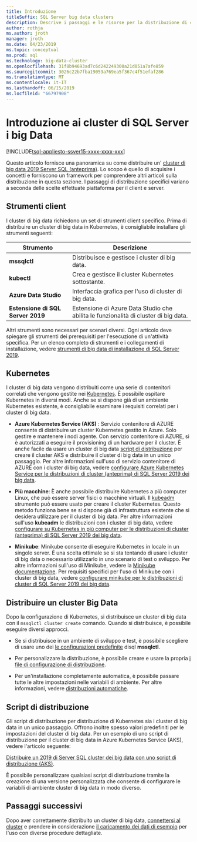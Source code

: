 ```yaml
---
title: Introduzione
titleSuffix: SQL Server big data clusters
description: Descrive i passaggi e le risorse per la distribuzione di cluster di big data 2019 Server SQL (anteprima).
author: rothja
ms.author: jroth
manager: jroth
ms.date: 04/23/2019
ms.topic: conceptual
ms.prod: sql
ms.technology: big-data-cluster
ms.openlocfilehash: 31f8b94693ad7c6d242249300a21d051a7afe859
ms.sourcegitcommit: 3026c22b7fba19059a769ea5f367c4f51efaf286
ms.translationtype: MT
ms.contentlocale: it-IT
ms.lasthandoff: 06/15/2019
ms.locfileid: "66797908"
---
```

# <a name="get-started-with-sql-server-big-data-clusters"></a>Introduzione ai cluster di SQL Server i big Data

[!INCLUDE[tsql-appliesto-ssver15-xxxx-xxxx-xxx](../includes/tsql-appliesto-ssver15-xxxx-xxxx-xxx.md)]

Questo articolo fornisce una panoramica su come distribuire un' [cluster di big data 2019 Server SQL (anteprima)](big-data-cluster-overview.md). Lo scopo è quello di acquisire i concetti e forniscono un framework per comprendere altri articoli sulla distribuzione in questa sezione. I passaggi di distribuzione specifici variano a seconda delle scelte effettuate piattaforma per il client e server.

## <a id="tools"></a> Strumenti client

I cluster di big data richiedono un set di strumenti client specifico. Prima di distribuire un cluster di big data in Kubernetes, è consigliabile installare gli strumenti seguenti:

| Strumento | Descrizione |
|---|---|
| **mssqlctl** | Distribuisce e gestisce i cluster di big data. |
| **kubectl** | Crea e gestisce il cluster Kubernetes sottostante. |
| **Azure Data Studio** | Interfaccia grafica per l'uso di cluster di big data. |
| **Estensione di SQL Server 2019** | Estensione di Azure Data Studio che abilita le funzionalità di cluster di big data. |

Altri strumenti sono necessari per scenari diversi. Ogni articolo deve spiegare gli strumenti dei prerequisiti per l'esecuzione di un'attività specifica. Per un elenco completo di strumenti e i collegamenti di installazione, vedere [strumenti di big data di installazione di SQL Server 2019](deploy-big-data-tools.md).

## <a name="kubernetes"></a>Kubernetes

I cluster di big data vengono distribuiti come una serie di contenitori correlati che vengono gestite nei [Kubernetes](https://kubernetes.io/docs/home). È possibile ospitare Kubernetes in diversi modi. Anche se si dispone già di un ambiente Kubernetes esistente, è consigliabile esaminare i requisiti correlati per i cluster di big data.

- **Azure Kubernetes Service (AKS)** : Servizio contenitore di AZURE consente di distribuire un cluster Kubernetes gestito in Azure. Solo gestire e mantenere i nodi agente. Con servizio contenitore di AZURE, si è autorizzati a eseguire il provisioning di un hardware per il cluster. È anche facile da usare un cluster di big data [script di distribuzione](quickstart-big-data-cluster-deploy.md) per creare il cluster AKS e distribuire il cluster di big data in un unico passaggio. Per altre informazioni sull'uso di servizio contenitore di AZURE con i cluster di big data, vedere [configurare Azure Kubernetes Service per le distribuzioni di cluster (anteprima) di SQL Server 2019 dei big data](deploy-on-aks.md).

- **Più macchine**: È anche possibile distribuire Kubernetes a più computer Linux, che può essere server fisici o macchine virtuali. Il [kubeadm](https://kubernetes.io/docs/setup/independent/create-cluster-kubeadm/) strumento può essere usato per creare il cluster Kubernetes. Questo metodo funziona bene se si dispone già di infrastruttura esistente che si desidera utilizzare per il cluster di big data. Per altre informazioni sull'uso **kubeadm** le distribuzioni con i cluster di big data, vedere [configurare su Kubernetes in più computer per le distribuzioni di cluster (anteprima) di SQL Server 2019 dei big data](deploy-with-kubeadm.md).

- **Minikube**: Minikube consente di eseguire Kubernetes in locale in un singolo server. È una scelta ottimale se si sta tentando di usare i cluster di big data o necessario utilizzarlo in uno scenario di test o sviluppo. Per altre informazioni sull'uso di Minikube, vedere la [Minikube documentazione](https://kubernetes.io/docs/setup/minikube/). Per requisiti specifici per l'uso di Minikube con i cluster di big data, vedere [configurare minikube per le distribuzioni di cluster di SQL Server 2019 dei big data](deploy-on-minikube.md).

## <a name="deploy-a-big-data-cluster"></a>Distribuire un cluster Big Data

Dopo la configurazione di Kubernetes, si distribuisce un cluster di big data con il `mssqlctl cluster create` comando. Quando si distribuisce, è possibile eseguire diversi approcci.

- Se si distribuisce in un ambiente di sviluppo e test, è possibile scegliere di usare uno dei [le configurazioni predefinite](deployment-guidance.md#deploy) disql **mssqlctl**.

- Per personalizzare la distribuzione, è possibile creare e usare la propria [i file di configurazione di distribuzione](deployment-guidance.md#configfile).

- Per un'installazione completamente automatica, è possibile passare tutte le altre impostazioni nelle variabili di ambiente. Per altre informazioni, vedere [distribuzioni automatiche](deployment-guidance.md#unattended).

## <a name="deployment-scripts"></a>Script di distribuzione

Gli script di distribuzione per distribuzione di Kubernetes sia i cluster di big data in un unico passaggio. Offrono inoltre spesso valori predefiniti per le impostazioni del cluster di big data. Per un esempio di uno script di distribuzione per il cluster di big data in Azure Kubernetes Service (AKS), vedere l'articolo seguente:

[Distribuire un 2019 di Server SQL cluster dei big data con uno script di distribuzione (AKS)](quickstart-big-data-cluster-deploy.md).

È possibile personalizzare qualsiasi script di distribuzione tramite la creazione di una versione personalizzata che consente di configurare le variabili di ambiente cluster di big data in modo diverso.

## <a name="next-steps"></a>Passaggi successivi

Dopo aver correttamente distribuito un cluster di big data, [connettersi al cluster](connect-to-big-data-cluster.md) e prendere in considerazione [il caricamento dei dati di esempio](tutorial-load-sample-data.md) per l'uso con diverse procedure dettagliate.